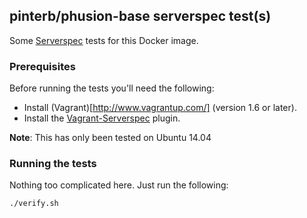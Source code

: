 ## pinterb/phusion-base serverspec test(s)

Some [Serverspec](http://serverspec.org/) tests for this Docker image.

### Prerequisites
Before running the tests you'll need the following:   
* Install (Vagrant)[http://www.vagrantup.com/] (version 1.6 or later).   
* Install the [Vagrant-Serverspec](https://github.com/jvoorhis/vagrant-serverspec) plugin.   

**Note**: This has only been tested on Ubuntu 14.04

### Running the tests
Nothing too complicated here.  Just run the following:   

`./verify.sh`
